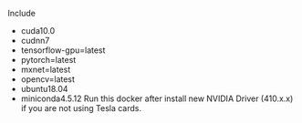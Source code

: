 Include 
- cuda10.0
- cudnn7
- tensorflow-gpu=latest
- pytorch=latest
- mxnet=latest
- opencv=latest
- ubuntu18.04
- miniconda4.5.12
Run this docker after install new NVIDIA Driver (410.x.x) if you are not using Tesla cards.
